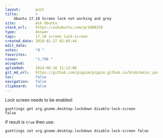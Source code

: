 ```yaml
---
layout:       post
title:        >
    Ubuntu 17.10 Screen lock not working and grey
site:         Ask Ubuntu
stack_url:    https://askubuntu.com/q/1000250
type:         Answer
tags:         17.10 screen lock-screen
created_date: 2018-01-27 02:05:44
edit_date:    
votes:        "8 "
favorites:    
views:        "1,798 "
accepted:     
uploaded:     2024-06-16 11:13:06
git_md_url:   https://github.com/pippim/pippim.github.io/blob/main/_posts/2018/2018-01-27-Ubuntu-17.10-Screen-lock-not-working-and-grey.md
toc:          false
navigation:   false
clipboard:    false
---
```


Lock screen needs to be enabled:

``` 
gsettings get org.gnome.desktop.lockdown disable-lock-screen
false
```

If result is `true` then use:

``` 
gsettings set org.gnome.desktop.lockdown disable-lock-screen false
```
